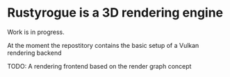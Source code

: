 # Rustyrogue is a 3D rendering engine

Work is in progress. 

At the moment the repostitory contains the basic setup of a Vulkan rendering backend

TODO: A rendering frontend based on the render graph concept
